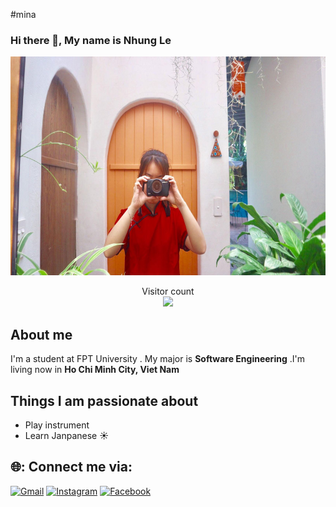 #mina
### Hi there 👋, My name is Nhung Le
<img src="https://github.com/mynhung01/mina/blob/main/nhuq.jpg" width="750" height="350">

<p align="center"> 
  Visitor count<br>
  <img src="https://profile-counter.glitch.me/mynhung01/count.svg" />
</p>

## About me
I'm a student at FPT University . My major is **Software Engineering** .I'm living now in **Ho Chi Minh City, Viet Nam**

## Things I am passionate about

- Play instrument 
- Learn Janpanese ☀️
## 🌐: Connect me via:
[![Gmail](https://img.shields.io/twitter/url?label=Gmail&logo=gmail&url=https://gmail.com)](mailto:mynhungchibi@gmail.com) [![Instagram](https://img.shields.io/twitter/url?label=Instagram&logo=instagram&style=social&url=https://www.instagram.com/_huynh.tien.5536_/)](https://www.instagram.com/myna.01/) [![Facebook](https://img.shields.io/twitter/url?label=Facebook&logo=facebook&url=https://www.facebook.com/tien.huynhlethuy.tn/)](https://www.facebook.com/myNhuq01/) 













